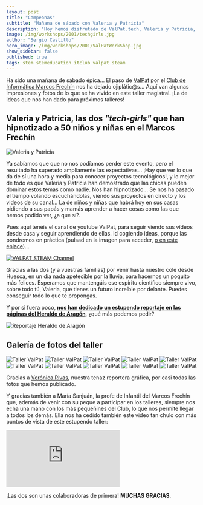 ```yaml
---
layout: post
title: "Campeonas"
subtitle: "Mañana de sábado con Valeria y Patricia"
description: "Hoy hemos disfrutado de ValPat.tech, Valeria y Patricia, una niña y su profesora, que con el objetivo de que niños y niñas (sobre todo niñas!!) puedan divertirse viendo vídeos de tecnología, encontrar inspiración y motivación para adentrarse en el mundo STEAM, se han acercado hasta nuestro cole a dedicarnos un taller interesantísimo."
image: /img/workshops/2001/techgirls.jpg
author: "Sergio Castillo"
hero_image: /img/workshops/2001/ValPatWorkShop.jpg
show_sidebar: false
published: true
tags: stem stemeducation itclub valpat steam
---
```


Ha sido una mañana de sábado épica... El paso de <a href="https://www.valpat.tech/" target="_blank">ValPat</a> por el [Club de Informática Marcos Frechín](/) nos ha dejado ojiplátic@s... Aquí van algunas impresiones y fotos de lo que se ha vivido en este taller magistral. ¡La de ideas que nos han dado para próximos talleres!

## Valeria y Patricia, las dos *"tech-girls"* que han hipnotizado a 50 niños y niñas en el Marcos Frechín

![Valeria y Patricia](/img/workshops/2001/techgirls.jpg)

Ya sabíamos que que no nos podíamos perder este evento, pero el resultado ha superado ampliamente las expectativas... ¡Hay que ver lo que da de sí una hora y media para conocer proyectos tecnológicos!, y lo mejor de todo es que Valeria y Patricia han demostrado que las chicas pueden dominar estos temas como nadie. Nos han hipnotizado... Se nos ha pasado el tiempo volando escuchándolas, viendo sus proyectos en directo y los videos de su canal... La de niños y niñas que habrá hoy en sus casas pidiendo a sus papás y mamás aprender a hacer cosas como las que hemos podido ver, ¿a que sí?. 

Pues aquí tenéis el canal de youtube ValPat, para seguir viendo sus vídeos desde casa y seguir aprendiendo de ellas. Id cogiendo ideas, porque las pondremos en práctica (pulsad en la imagen para acceder, <a href="https://www.youtube.com/channel/UCFvnZUk_G-oF3y4VjY0tbHQ" target="_blank">o en este enlace</a>)...

<a href="https://www.youtube.com/channel/UCFvnZUk_G-oF3y4VjY0tbHQ" target="_blank">
    <img src="/img/workshops/2001/valpatLogo.png" alt="VALPAT STEAM Channel" style="display: block; margin-left: auto; margin-right:auto" />
</a>

Gracias a las dos (y a vuestras familias) por venir hasta nuestro cole desde Huesca, en un día nada apetecible por la lluvia, para hacernos un poquito más felices. Esperamos que mantengáis ese espíritu científico siempre vivo, sobre todo tú, Valeria, que tienes un futuro increíble por delante. Puedes conseguir todo lo que te propongas.

Y por si fuera poco, **<a href="https://www.heraldo.es/noticias/aragon/zaragoza/2020/01/24/la-robotica-llega-al-colegio-marcos-fechin-gracias-al-altruismo-de-varios-padres-1354910.html" target="_blank">nos han dedicado un estupendo reportaje en las páginas del Heraldo de Aragón</a>**, ¿qué más podemos pedir?

![Reportaje Heraldo de Aragón](/img/workshops/2001/reportaje.jpg)

## Galería de fotos del taller

<img class="photo" src="/img/workshops/2001/001.jpg" alt="Taller ValPat" />
<img class="photo" src="/img/workshops/2001/002.jpg" alt="Taller ValPat" />
<img class="photo" src="/img/workshops/2001/003.jpg" alt="Taller ValPat" />
<img class="photo" src="/img/workshops/2001/004.jpg" alt="Taller ValPat" />
<img class="photo" src="/img/workshops/2001/005.jpg" alt="Taller ValPat" />
<img class="photo" src="/img/workshops/2001/006.jpg" alt="Taller ValPat" />
<img class="photo" src="/img/workshops/2001/007.jpg" alt="Taller ValPat" />
<img class="photo" src="/img/workshops/2001/008.jpg" alt="Taller ValPat" />
<img class="photo" src="/img/workshops/2001/009.jpg" alt="Taller ValPat" />
<img class="photo" src="/img/workshops/2001/010.jpg" alt="Taller ValPat" />


Gracias a <a href="https://twitter.com/vronikrr" target="_blank">Verónica Rivas</a>, nuestra tenaz reportera gráfica, por casi todas las fotos que hemos publicado.

Y gracias también a María Sanjuán, la profe de Infantil del Marcos Frechín que, además de venir con su peque a participar en los talleres, siempre nos echa una mano con los más pequeñines del Club, lo que nos permite llegar a todos los demás. Ella nos ha cedido también este video tan chulo con más puntos de vista de este estupendo taller:

<div class="columns is-centered">
    <div class="column is-four-fifths">
        <iframe class="video" src="https://gopro.com/v/o6059KkLbvkew/" frameborder="0" webkitallowfullscreen="true" mozallowfullscreen="true" allowfullscreen="true"></iframe>
    </div>
</div>

¡Las dos son unas colaboradoras de primera! **MUCHAS GRACIAS**.